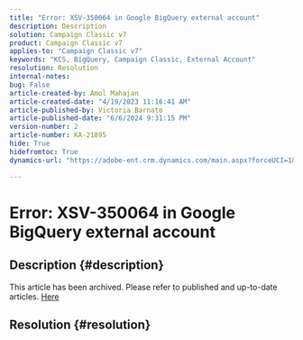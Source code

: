 ```yaml
---
title: "Error: XSV-350064 in Google BigQuery external account"
description: Description
solution: Campaign Classic v7
product: Campaign Classic v7
applies-to: "Campaign Classic v7"
keywords: "KCS, BigQuery, Campaign Classic, External Account"
resolution: Resolution
internal-notes: 
bug: False
article-created-by: Amol Mahajan
article-created-date: "4/19/2023 11:16:41 AM"
article-published-by: Victoria Barnato
article-published-date: "6/6/2024 9:31:15 PM"
version-number: 2
article-number: KA-21895
hide: True
hidefromtoc: True
dynamics-url: "https://adobe-ent.crm.dynamics.com/main.aspx?forceUCI=1&pagetype=entityrecord&etn=knowledgearticle&id=37f452a2-a3de-ed11-a7c7-6045bd0065b6"

---
```

# Error: XSV-350064 in Google BigQuery external account

## Description {#description}

This article has been archived. Please refer to published and up-to-date articles. [Here](https://experienceleague.adobe.com/search.html#sort=relevancy)

## Resolution {#resolution}

